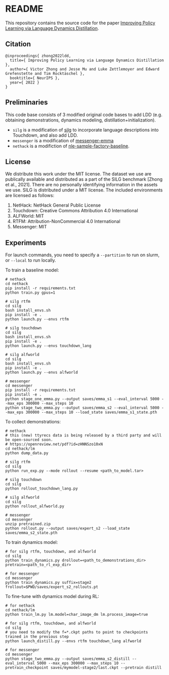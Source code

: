 # README
This repository contains the source code for the paper [Improving Policy Learning via Language Dynamics Distillation](#).

## Citation

```
@inproceedings{ zhong2022ldd,
  title={ Improving Policy Learning via Language Dynamics Distillation },
  author={ Victor Zhong and Jesse Mu and Luke Zettlemoyer and Edward Grefenstette and Tim Rocktäschel },
  booktitle={ NeurIPS },
  year={ 2022 }
}
```

## Preliminaries
This code base consists of 3 modified original code bases to add LDD (e.g. obtaining demonstrations, dynamics modeling, distillation+initialization).
- `silg` is a modification of [silg](https://github.com/vzhong/silg) to incorporate language descriptions into Touchdown, and also add LDD.
- `messenger` is a modification of [messenger-emma](https://github.com/ahjwang/messenger-emma)
- `nethack` is a modifiction of [nle-sample-factory-baseline](https://github.com/Miffyli/nle-sample-factory-baseline).

## License

We distribute this work under the MIT license. The dataset we use are publically available and
distributed as a part of the SILG benchmark [Zhong et al., 2021]. There are no personally identifying
information in the assets we use. SILG is distributed under a MIT license. The included environments
are licensed as follows:
1. NetHack: NetHack General Public License
2. Touchdown: Creative Commons Attribution 4.0 International
3. ALFWorld: MIT
4. RTFM: Attribution-NonCommercial 4.0 International
5. Messenger: MIT

## Experiments
For launch commands, you need to specify a `--partition` to run on slurm, or `--local` to run locally.

To train a baseline model:

```
# nethack
cd nethack
pip install -r requirements.txt
python train.py gpus=1

# silg rtfm
cd silg
bash install_envs.sh
pip install -e .
python launch.py --envs rtfm

# silg touchdown
cd silg
bash install_envs.sh
pip install -e .
python launch.py --envs touchdown_lang

# silg alfworld
cd silg
bash install_envs.sh
pip install -e .
python launch.py --envs alfworld

# messenger
cd messenger
pip install -r requirements.txt
pip install -e .
python stage_one_emma.py --output saves/emma_s1 --eval_interval 5000 --max_eps 300000 --max_steps 10
python stage_two_emma.py --output saves/emma_s2 --eval_interval 5000 --max_eps 300000 --max_steps 10 --load_state saves/emma_s1_state.pth
```

To collect demonstrations:

```
# nethack
# this (new) ttyrecs data is being released by a third party and will be open-sourced soon.
# https://openreview.net/pdf?id=zHNNSzo10xN
cd nethack/lm
python dump_data.py

# silg rtfm
cd silg
python run_exp.py --mode rollout --resume <path_to_model.tar>

# silg touchdown
cd silg
python rollout_touchdown_lang.py

# silg alfworld
cd silg
python rollout_alfworld.py

# messenger
cd messenger
unzip pretrained.zip
python rollout.py --output saves/expert_s2 --load_state saves/emma_s2_state.pth
```

To train dynamics model:

```
# for silg rtfm, touchdown, and alfworld
cd silg
python train_dynamics.py drollout=<path_to_demonstrations_dir> pretrain=<path_to_rl_exp_dir>

# for messenger
cd messenger
python train_dynamics.py suffix=stage2 frollout=$PWD/saves/expert_s2_rollouts.pt
```

To fine-tune with dynamics model during RL:
```
# for nethack
cd nethack/lm
python train_lm.py lm.model=char_image_dm lm.process_image=true

# for silg rtfm, touchdown, and alfworld
cd silg
# you need to modify the f=*.ckpt paths to point to checkpoints trained in the previous step
python launch_distill.py --envs rtfm touchdown_lang alfworld

# for messenger
cd messenger
python stage_two_emma.py --output saves/emma_s2_distill --eval_interval 5000 --max_eps 300000 --max_steps 10 --pretrain_checkpoint saves/mymodel-stage2/last.ckpt --pretrain distill
```
